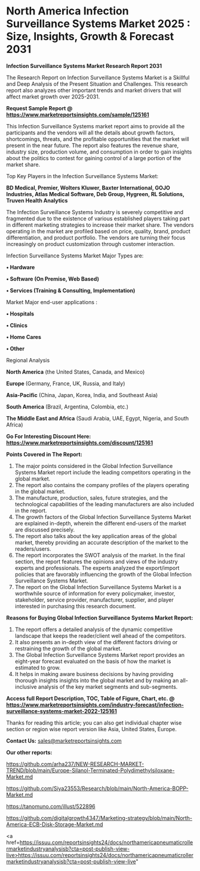 # North America Infection Surveillance Systems Market 2025 : Size, Insights, Growth & Forecast 2031

<strong>Infection Surveillance Systems Market Research Report 2031</strong>

The Research Report on Infection Surveillance Systems Market is a Skillful and Deep Analysis of the Present Situation and Challenges. This research report also analyzes other important trends and market drivers that will affect market growth over 2025-2031.

<strong>Request Sample Report @ <a href=https://www.marketreportsinsights.com/sample/125161>https://www.marketreportsinsights.com/sample/125161</a></strong>

This Infection Surveillance Systems market report aims to provide all the participants and the vendors will all the details about growth factors, shortcomings, threats, and the profitable opportunities that the market will present in the near future. The report also features the revenue share, industry size, production volume, and consumption in order to gain insights about the politics to contest for gaining control of a large portion of the market share.

Top Key Players in the Infection Surveillance Systems Market:

<strong>BD Medical, Premier, Wolters Kluwer, Baxter International, GOJO Industries, Atlas Medical Software, Deb Group, Hygreen, RL Solutions, Truven Health Analytics</strong>

The Infection Surveillance Systems Industry is severely competitive and fragmented due to the existence of various established players taking part in different marketing strategies to increase their market share. The vendors operating in the market are profiled based on price, quality, brand, product differentiation, and product portfolio. The vendors are turning their focus increasingly on product customization through customer interaction.

Infection Surveillance Systems Market Major Types are:

<strong>• Hardware

• Software (On Premise, Web Based)

• Services (Training & Consulting, Implementation)</strong>

Market Major end-user applications :

<strong>• Hospitals

• Clinics

• Home Cares

• Other</strong>

Regional Analysis

</u><strong><b>North America</b></strong> (the United States, Canada, and Mexico)

<strong><b>Europe </b></strong>(Germany, France, UK, Russia, and Italy)

<strong><b>Asia-Pacific</b></strong> (China, Japan, Korea, India, and Southeast Asia)

<strong><b>South America</b></strong> (Brazil, Argentina, Colombia, etc.)

<strong><b>The Middle East and Africa</b></strong> (Saudi Arabia, UAE, Egypt, Nigeria, and South Africa)

<strong>Go For Interesting Discount Here: <a href=https://www.marketreportsinsights.com/discount/125161>https://www.marketreportsinsights.com/discount/125161</a></strong>

<strong>Points Covered in The Report:</strong>
<ol>
  <li>The major points considered in the Global Infection Surveillance Systems Market report include the leading competitors operating in the global market.</li>
  <li>The report also contains the company profiles of the players operating in the global market.</li>
  <li>The manufacture, production, sales, future strategies, and the technological capabilities of the leading manufacturers are also included in the report.</li>
  <li>The growth factors of the Global Infection Surveillance Systems Market are explained in-depth, wherein the different end-users of the market are discussed precisely.</li>
  <li>The report also talks about the key application areas of the global market, thereby providing an accurate description of the market to the readers/users.</li>
  <li>The report incorporates the SWOT analysis of the market. In the final section, the report features the opinions and views of the industry experts and professionals. The experts analyzed the export/import policies that are favorably influencing the growth of the Global Infection Surveillance Systems Market.</li>
  <li>The report on the Global Infection Surveillance Systems Market is a worthwhile source of information for every policymaker, investor, stakeholder, service provider, manufacturer, supplier, and player interested in purchasing this research document.</li>
</ol>
<strong>Reasons for Buying Global Infection Surveillance Systems Market Report:</strong>

<ol>
  <li>The report offers a detailed analysis of the dynamic competitive landscape that keeps the reader/client well ahead of the competitors.</li>
  <li>It also presents an in-depth view of the different factors driving or restraining the growth of the global market.</li>
  <li>The Global Infection Surveillance Systems Market report provides an eight-year forecast evaluated on the basis of how the market is estimated to grow.</li>
  <li>It helps in making aware business decisions by having providing thorough insights insights into the global market and by making an all-inclusive analysis of the key market segments and sub-segments.</li>
</ol>
<strong>Access full Report Description, TOC, Table of Figure, Chart, etc. @ <a href=https://www.marketreportsinsights.com/industry-forecast/infection-surveillance-systems-market-2022-125161>https://www.marketreportsinsights.com/industry-forecast/infection-surveillance-systems-market-2022-125161</a></strong>


Thanks for reading this article; you can also get individual chapter wise section or region wise report version like Asia, United States, Europe.

<strong>Contact Us:</strong>
sales@marketreportsinsights.com

<strong>Our other reports:</strong>

<a href=https://github.com/arha237/NEW-RESEARCH-MARKET-TREND/blob/main/Europe-Silanol-Terminated-Polydimethylsiloxane-Market.md>https://github.com/arha237/NEW-RESEARCH-MARKET-TREND/blob/main/Europe-Silanol-Terminated-Polydimethylsiloxane-Market.md</a>

<a href=https://github.com/Siya23553/Research/blob/main/North-America-BOPP-Market.md>https://github.com/Siya23553/Research/blob/main/North-America-BOPP-Market.md</a>

<a href=https://tanomuno.com/illust/522896>https://tanomuno.com/illust/522896</a>

<a href=https://github.com/digitalgrowth4347/Marketing-strategy/blob/main/North-America-ECB-Disk-Storage-Market.md>https://github.com/digitalgrowth4347/Marketing-strategy/blob/main/North-America-ECB-Disk-Storage-Market.md</a>

<a href=https://issuu.com/reportsinsights24/docs/northamericapneumaticrollermarketindustryanalysisb?cta=post-publish-view-live>https://issuu.com/reportsinsights24/docs/northamericapneumaticrollermarketindustryanalysisb?cta=post-publish-view-live</a>"
